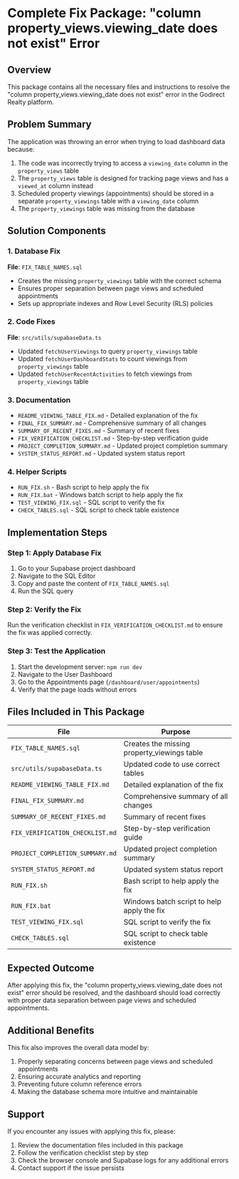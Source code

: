 # Complete Fix Package: "column property_views.viewing_date does not exist" Error

## Overview
This package contains all the necessary files and instructions to resolve the "column property_views.viewing_date does not exist" error in the Godirect Realty platform.

## Problem Summary
The application was throwing an error when trying to load dashboard data because:
1. The code was incorrectly trying to access a `viewing_date` column in the `property_views` table
2. The `property_views` table is designed for tracking page views and has a `viewed_at` column instead
3. Scheduled property viewings (appointments) should be stored in a separate `property_viewings` table with a `viewing_date` column
4. The `property_viewings` table was missing from the database

## Solution Components

### 1. Database Fix
**File**: `FIX_TABLE_NAMES.sql`
- Creates the missing `property_viewings` table with the correct schema
- Ensures proper separation between page views and scheduled appointments
- Sets up appropriate indexes and Row Level Security (RLS) policies

### 2. Code Fixes
**File**: `src/utils/supabaseData.ts`
- Updated `fetchUserViewings` to query `property_viewings` table
- Updated `fetchUserDashboardStats` to count viewings from `property_viewings` table
- Updated `fetchUserRecentActivities` to fetch viewings from `property_viewings` table

### 3. Documentation
- `README_VIEWING_TABLE_FIX.md` - Detailed explanation of the fix
- `FINAL_FIX_SUMMARY.md` - Comprehensive summary of all changes
- `SUMMARY_OF_RECENT_FIXES.md` - Summary of recent fixes
- `FIX_VERIFICATION_CHECKLIST.md` - Step-by-step verification guide
- `PROJECT_COMPLETION_SUMMARY.md` - Updated project completion summary
- `SYSTEM_STATUS_REPORT.md` - Updated system status report

### 4. Helper Scripts
- `RUN_FIX.sh` - Bash script to help apply the fix
- `RUN_FIX.bat` - Windows batch script to help apply the fix
- `TEST_VIEWING_FIX.sql` - SQL script to verify the fix
- `CHECK_TABLES.sql` - SQL script to check table existence

## Implementation Steps

### Step 1: Apply Database Fix
1. Go to your Supabase project dashboard
2. Navigate to the SQL Editor
3. Copy and paste the content of `FIX_TABLE_NAMES.sql`
4. Run the SQL query

### Step 2: Verify the Fix
Run the verification checklist in `FIX_VERIFICATION_CHECKLIST.md` to ensure the fix was applied correctly.

### Step 3: Test the Application
1. Start the development server: `npm run dev`
2. Navigate to the User Dashboard
3. Go to the Appointments page (`/dashboard/user/appointments`)
4. Verify that the page loads without errors

## Files Included in This Package

| File | Purpose |
|------|---------|
| `FIX_TABLE_NAMES.sql` | Creates the missing property_viewings table |
| `src/utils/supabaseData.ts` | Updated code to use correct tables |
| `README_VIEWING_TABLE_FIX.md` | Detailed explanation of the fix |
| `FINAL_FIX_SUMMARY.md` | Comprehensive summary of all changes |
| `SUMMARY_OF_RECENT_FIXES.md` | Summary of recent fixes |
| `FIX_VERIFICATION_CHECKLIST.md` | Step-by-step verification guide |
| `PROJECT_COMPLETION_SUMMARY.md` | Updated project completion summary |
| `SYSTEM_STATUS_REPORT.md` | Updated system status report |
| `RUN_FIX.sh` | Bash script to help apply the fix |
| `RUN_FIX.bat` | Windows batch script to help apply the fix |
| `TEST_VIEWING_FIX.sql` | SQL script to verify the fix |
| `CHECK_TABLES.sql` | SQL script to check table existence |

## Expected Outcome
After applying this fix, the "column property_views.viewing_date does not exist" error should be resolved, and the dashboard should load correctly with proper data separation between page views and scheduled appointments.

## Additional Benefits
This fix also improves the overall data model by:
1. Properly separating concerns between page views and scheduled appointments
2. Ensuring accurate analytics and reporting
3. Preventing future column reference errors
4. Making the database schema more intuitive and maintainable

## Support
If you encounter any issues with applying this fix, please:
1. Review the documentation files included in this package
2. Follow the verification checklist step by step
3. Check the browser console and Supabase logs for any additional errors
4. Contact support if the issue persists